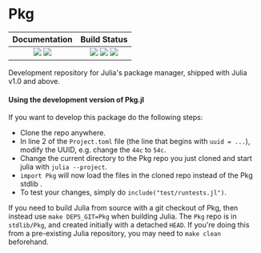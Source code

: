 # Pkg

| **Documentation**                                                 | **Build Status**                                                                                |
|:-----------------------------------------------------------------:|:-----------------------------------------------------------------------------------------------:|
| [![][docs-v1-img]][docs-v1-url] [![][docs-dev-img]][docs-dev-url] | [![][ci-img]][ci-url] [![][appveyor-img]][appveyor-url] [![][codecov-img]][codecov-url] |

Development repository for Julia's package manager,
shipped with Julia v1.0 and above.

#### Using the development version of Pkg.jl

If you want to develop this package do the following steps:
- Clone the repo anywhere.
- In line 2 of the `Project.toml` file (the line that begins with `uuid = ...`), modify the UUID, e.g. change the `44c` to `54c`.
- Change the current directory to the Pkg repo you just cloned and start julia with `julia --project`.
- `import Pkg` will now load the files in the cloned repo instead of the Pkg stdlib .
- To test your changes, simply do `include("test/runtests.jl")`.

If you need to build Julia from source with a git checkout of Pkg, then instead use `make DEPS_GIT=Pkg` when building Julia. The `Pkg` repo is in `stdlib/Pkg`, and created initially with a detached `HEAD`. If you're doing this from a pre-existing Julia repository, you may need to `make clean` beforehand.

[docs-dev-img]: https://img.shields.io/badge/docs-dev-blue.svg
[docs-dev-url]: https://julialang.github.io/Pkg.jl/dev/

[docs-v1-img]: https://img.shields.io/badge/docs-v1-blue.svg
[docs-v1-url]: https://julialang.github.io/Pkg.jl/v1/

[ci-img]: https://github.com/JuliaLang/Pkg.jl/workflows/Run%20tests/badge.svg
[ci-url]: https://github.com/JuliaLang/Pkg.jl/actions?query=workflow%3A%22Run+tests%22

[appveyor-img]: https://ci.appveyor.com/api/projects/status/cgno2xgwapugpg4t/branch/master?svg=true
[appveyor-url]: https://ci.appveyor.com/project/JuliaLang/pkg-jl/branch/master

[codecov-img]: https://codecov.io/gh/JuliaLang/Pkg.jl/branch/master/graph/badge.svg
[codecov-url]: https://codecov.io/gh/JuliaLang/Pkg.jl
